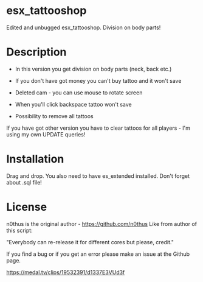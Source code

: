 # esx_tattooshop
Edited and unbugged esx_tattooshop. Division on body parts!

# Description
- In this version you get division on body parts (neck, back etc.)

- If you don't have got money you can't buy tattoo and it won't save

- Deleted cam - you can use mouse to rotate screen

- When you'll click backspace tattoo won't save

- Possibility to remove all tattoos

If you have got other version you have to clear tattoos for all players - I'm using my own UPDATE queries!

# Installation
Drag and drop. You also need to have es_extended installed. Don't forget about .sql file!

# License
n0thus is the original author - https://github.com/n0thus
Like from author of this script:

"Everybody can re-release it for different cores but please, credit."

If you find a bug or if you get an error please make an issue at the Github page.

https://medal.tv/clips/19532391/d1337E3VUd3f
